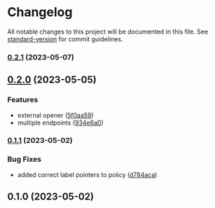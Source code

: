 # Changelog

All notable changes to this project will be documented in this file. See [standard-version](https://github.com/conventional-changelog/standard-version) for commit guidelines.

### [0.2.1](https://github.com/UpAssist/documentationreader/compare/0.2.0...0.2.1) (2023-05-07)

## [0.2.0](https://github.com/UpAssist/documentationreader/compare/0.1.1...0.2.0) (2023-05-05)


### Features

* external opener ([5f0aa59](https://github.com/UpAssist/documentationreader/commit/5f0aa5951288a0eb0cf8ba9da82579a56c32525a))
* multiple endpoints ([934e6a0](https://github.com/UpAssist/documentationreader/commit/934e6a0132a7067a0b15695fb6155b153aaee7bb))

### [0.1.1](https://github.com/UpAssist/documentationreader/compare/0.1.0...0.1.1) (2023-05-02)


### Bug Fixes

* added correct label pointers to policy ([d784aca](https://github.com/UpAssist/documentationreader/commit/d784aca5db6dd9ee03bef5aab37c29b792dc059c))

## 0.1.0 (2023-05-02)
